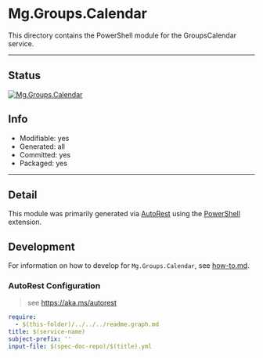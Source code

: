 <!-- region Generated -->
# Mg.Groups.Calendar
This directory contains the PowerShell module for the GroupsCalendar service.

---
## Status
[![Mg.Groups.Calendar](https://img.shields.io/powershellgallery/v/Mg.Groups.Calendar.svg?style=flat-square&label=Mg.Groups.Calendar "Mg.Groups.Calendar")](https://www.powershellgallery.com/packages/Mg.Groups.Calendar/)

## Info
- Modifiable: yes
- Generated: all
- Committed: yes
- Packaged: yes

---
## Detail
This module was primarily generated via [AutoRest](https://github.com/Azure/autorest) using the [PowerShell](https://github.com/Azure/autorest.powershell) extension.

## Development
For information on how to develop for `Mg.Groups.Calendar`, see [how-to.md](how-to.md).
<!-- endregion -->

### AutoRest Configuration

> see https://aka.ms/autorest

``` yaml
require:
  - $(this-folder)/../../../readme.graph.md
title: $(service-name)
subject-prefix: ''
input-file: $(spec-doc-repo)/$(title).yml
```
